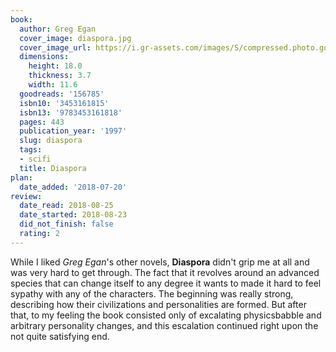 ```yaml
---
book:
  author: Greg Egan
  cover_image: diaspora.jpg
  cover_image_url: https://i.gr-assets.com/images/S/compressed.photo.goodreads.com/books/1172264162l/156785.jpg
  dimensions:
    height: 18.0
    thickness: 3.7
    width: 11.6
  goodreads: '156785'
  isbn10: '3453161815'
  isbn13: '9783453161818'
  pages: 443
  publication_year: '1997'
  slug: diaspora
  tags:
  - scifi
  title: Diaspora
plan:
  date_added: '2018-07-20'
review:
  date_read: 2018-08-25
  date_started: 2018-08-23
  did_not_finish: false
  rating: 2
---
```


While I liked *Greg Egan*'s other novels, **Diaspora** didn't grip me at all and was very hard to get through. The fact that it revolves around an advanced species that can change itself to any degree it wants to made it hard to feel sypathy with any of the characters. The beginning was really strong, describing how their civilizations and personalities are formed. But after that, to my feeling the book consisted only of excalating physicsbabble and arbitrary personality changes, and this escalation continued right upon the not quite satisfying end.
